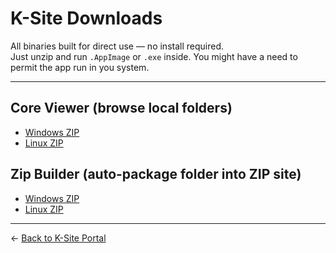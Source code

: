 # K-Site Downloads

All binaries built for direct use — no install required.  
Just unzip and run `.AppImage` or `.exe` inside.
You might have a need to permit the app run in you system.

---

## Core Viewer (browse local folders)

- [Windows ZIP](KSite_CoreBuilder_Windows.zip)  
- [Linux ZIP](KSite_CoreBuilder_Linux.zip)

## Zip Builder (auto-package folder into ZIP site)

- [Windows ZIP](KSite_ZipBuilder_Windows.zip)  
- [Linux ZIP](KSite_ZipBuilder_Linux.zip)

---

← [Back to K-Site Portal](../index.html)
